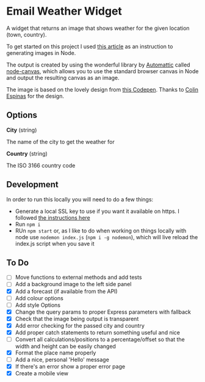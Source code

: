 # Email Weather Widget

A widget that returns an image that shows weather for the given location (town, country).

To get started on this project I used [this article](https://flaviocopes.com/canvas-node-generate-image/) as an instruction to generating images in Node.

The output is created by using the wonderful library by [Automattic](https://automattic.com/) called [node-canvas](https://github.com/Automattic/node-canvas), which allows you to use the standard browser canvas in Node and output the resulting canvas as an image.

The image is based on the lovely design from [this Codepen](https://codepen.io/Call_in/pen/pMYGbZ). Thanks to [Colin Espinas](https://codepen.io/Call_in) for the design.

## Options

**City** (string)

The name of the city to get the weather for

**Country** (string)

The ISO 3166 country code

## Development

In order to run this locally you will need to do a few things:

 - Generate a local SSL key to use if you want it available on https. I followed [the instructions here](https://hackernoon.com/set-up-ssl-in-nodejs-and-express-using-openssl-f2529eab5bb)
 - Run `npm i`
 - RUn `npm start` or, as I like to do when working on things locally with node use `nodemon index.js` (`npm i -g nodemon`), which will live reload the index.js script when you save it

## To Do

- [ ] Move functions to external methods and add tests
- [ ] Add a background image to the left side panel
- [x] Add a forecast (if available from the API)
- [ ] Add colour options
- [ ] Add style Options
- [x] Change the query params to proper Express parameters with fallback
- [x] Check that the image being output is transparent
- [x] Add error checking for the passed city and country
- [x] Add proper catch statements to return something useful and nice
- [ ] Convert all calculations/positions to a percentage/offset so that the width and height can be easily changed
- [x] Format the place name properly
- [ ] Add a nice, personal 'Hello' message
- [x] If there's an error show a proper error page
- [x] Create a mobile view
